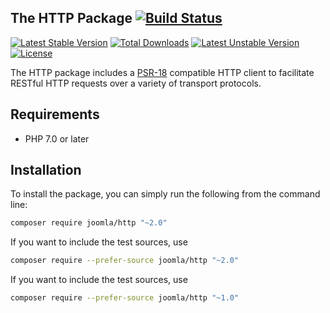 ## The HTTP Package [![Build Status](https://ci.joomla.org/api/badges/joomla-framework/http/status.svg)](https://ci.joomla.org/joomla-framework/http)

[![Latest Stable Version](https://poser.pugx.org/joomla/http/v/stable)](https://packagist.org/packages/joomla/http)
[![Total Downloads](https://poser.pugx.org/joomla/http/downloads)](https://packagist.org/packages/joomla/http)
[![Latest Unstable Version](https://poser.pugx.org/joomla/http/v/unstable)](https://packagist.org/packages/joomla/http)
[![License](https://poser.pugx.org/joomla/http/license)](https://packagist.org/packages/joomla/http)

The HTTP package includes a [PSR-18](http://www.php-fig.org/psr/psr-18/) compatible HTTP client to facilitate RESTful HTTP requests
over a variety of transport protocols.

## Requirements

* PHP 7.0 or later

## Installation

To install the package, you can simply run the following from the command line:
           
```sh
composer require joomla/http "~2.0"

```

If you want to include the test sources, use

```sh
composer require --prefer-source joomla/http "~2.0"
```

If you want to include the test sources, use

```sh
composer require --prefer-source joomla/http "~1.0"
```
